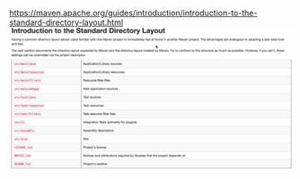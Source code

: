  https://maven.apache.org/guides/introduction/introduction-to-the-standard-directory-layout.html
 ![img.png](img.png)